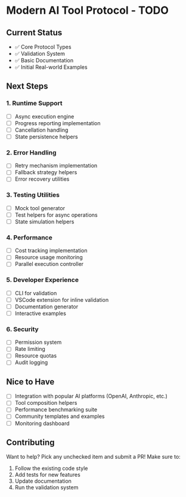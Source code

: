 # Modern AI Tool Protocol - TODO

## Current Status
- ✅ Core Protocol Types
- ✅ Validation System
- ✅ Basic Documentation
- ✅ Initial Real-world Examples

## Next Steps

### 1. Runtime Support
- [ ] Async execution engine
- [ ] Progress reporting implementation
- [ ] Cancellation handling
- [ ] State persistence helpers

### 2. Error Handling
- [ ] Retry mechanism implementation
- [ ] Fallback strategy helpers
- [ ] Error recovery utilities

### 3. Testing Utilities
- [ ] Mock tool generator
- [ ] Test helpers for async operations
- [ ] State simulation helpers

### 4. Performance
- [ ] Cost tracking implementation
- [ ] Resource usage monitoring
- [ ] Parallel execution controller

### 5. Developer Experience
- [ ] CLI for validation
- [ ] VSCode extension for inline validation
- [ ] Documentation generator
- [ ] Interactive examples

### 6. Security
- [ ] Permission system
- [ ] Rate limiting
- [ ] Resource quotas
- [ ] Audit logging

## Nice to Have
- [ ] Integration with popular AI platforms (OpenAI, Anthropic, etc.)
- [ ] Tool composition helpers
- [ ] Performance benchmarking suite
- [ ] Community templates and examples
- [ ] Monitoring dashboard

## Contributing
Want to help? Pick any unchecked item and submit a PR! 
Make sure to:
1. Follow the existing code style
2. Add tests for new features
3. Update documentation
4. Run the validation system
